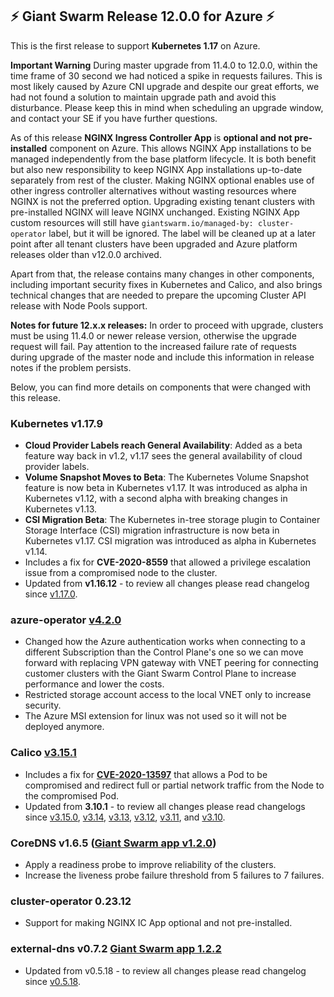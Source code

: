 ## :zap:  Giant Swarm Release 12.0.0 for Azure :zap:

This is the first release to support **Kubernetes 1.17** on Azure.

**Important Warning** 
During master upgrade from 11.4.0 to 12.0.0, within the time frame of 30 second we had noticed a spike in requests failures. This is most likely caused by Azure CNI upgrade and despite our great efforts, we had not found a solution to maintain upgrade path and avoid this disturbance. Please keep this in mind when scheduling an upgrade window, and contact your SE if you have further questions.

As of this release **NGINX Ingress Controller App** is **optional and not pre-installed** component on Azure.
This allows NGINX App installations to be managed independently from the base platform lifecycle. It is both benefit but also new responsibility to keep NGINX App installations up-to-date separately from rest of the cluster.
Making NGINX optional enables use of other ingress controller alternatives without wasting resources where NGINX is not the preferred option.
Upgrading existing tenant clusters with pre-installed NGINX will leave NGINX unchanged. Existing NGINX App custom resources will still have `giantswarm.io/managed-by: cluster-operator` label, but it will be ignored. The label will be cleaned up at a later point after all tenant clusters have been upgraded and Azure platform releases older than v12.0.0 archived.

Apart from that, the release contains many changes in other components, including important security fixes in Kubernetes and Calico, and also brings technical changes that are needed to prepare the upcoming Cluster API release with Node Pools support.

**Notes for future 12.x.x releases:**
In order to proceed with upgrade, clusters must be using 11.4.0 or newer release version, otherwise the upgrade request will fail.
Pay attention to the increased failure rate of requests during upgrade of the master node and include this information in release notes if the problem persists.

Below, you can find more details on components that were changed with this release.

### Kubernetes v1.17.9

- **Cloud Provider Labels reach General Availability**: Added as a beta feature way back in v1.2, v1.17 sees the general availability of cloud provider labels.
- **Volume Snapshot Moves to Beta**: The Kubernetes Volume Snapshot feature is now beta in Kubernetes v1.17. It was introduced as alpha in Kubernetes v1.12, with a second alpha with breaking changes in Kubernetes v1.13.
- **CSI Migration Beta**: The Kubernetes in-tree storage plugin to Container Storage Interface (CSI) migration infrastructure is now beta in Kubernetes v1.17. CSI migration was introduced as alpha in Kubernetes v1.14.
- Includes a fix for **CVE-2020-8559** that allowed a privilege escalation issue from a compromised node to the cluster.
- Updated from **v1.16.12** - to review all changes please read changelog since [v1.17.0](https://github.com/kubernetes/kubernetes/blob/master/CHANGELOG/CHANGELOG-1.17.md#changes).

### azure-operator [v4.2.0](https://github.com/giantswarm/azure-operator/blob/v4.2.0/CHANGELOG.md#420---2020-07-08)

- Changed how the Azure authentication works when connecting to a different Subscription than the Control Plane's one so we can move forward with replacing VPN gateway with VNET peering for connecting customer clusters with the Giant Swarm Control Plane to increase performance and lower the costs.
- Restricted storage account access to the local VNET only to increase security.
- The Azure MSI extension for linux was not used so it will not be deployed anymore.

### Calico [v3.15.1](https://docs.projectcalico.org/archive/v3.15/release-notes/#v3151)

- Includes a fix for [**CVE-2020-13597**](https://cve.mitre.org/cgi-bin/cvename.cgi?name=2020-13597) that allows a Pod to be
compromised and redirect full or partial network traffic from the Node to the compromised Pod.
- Updated from **3.10.1** - to review all changes please read changelogs since
 [v3.15.0](https://docs.projectcalico.org/archive/v3.15/release-notes/#v3150),
 [v3.14](https://docs.projectcalico.org/archive/v3.14/release-notes),
 [v3.13](https://docs.projectcalico.org/archive/v3.13/release-notes),
 [v3.12](https://docs.projectcalico.org/archive/v3.12/release-notes),
 [v3.11](https://docs.projectcalico.org/archive/v3.11/release-notes), and
 [v3.10](https://docs.projectcalico.org/archive/v3.10/release-notes).

### CoreDNS v1.6.5 ([Giant Swarm app v1.2.0](https://github.com/giantswarm/coredns-app/blob/master/CHANGELOG.md#v120-2020-07-13))

- Apply a readiness probe to improve reliability of the clusters.
- Increase the liveness probe failure threshold from 5 failures to 7 failures.

### cluster-operator 0.23.12

- Support for making NGINX IC App optional and not pre-installed.

### external-dns v0.7.2 [Giant Swarm app 1.2.2](https://github.com/giantswarm/external-dns-app/releases/tag/v1.2.2)

- Updated from v0.5.18 - to review all changes please read changelog since [v0.5.18](https://github.com/kubernetes-sigs/external-dns/blob/master/CHANGELOG.md#v060---2020-02-11).
